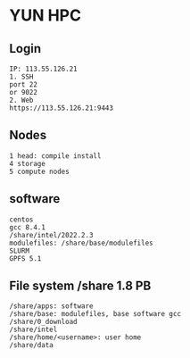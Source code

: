 # YUN HPC  
## Login
```
IP: 113.55.126.21
1. SSH
port 22
or 9022
2. Web 
https://113.55.126.21:9443
```
## Nodes
```
1 head: compile install
4 storage
5 compute nodes
```
## software
```
centos
gcc 8.4.1
/share/intel/2022.2.3
modulefiles: /share/base/modulefiles
SLURM 
GPFS 5.1
```
## File system /share 1.8 PB
```
/share/apps: software
/share/base: modulefiles, base software gcc 
/share/0_download
/share/intel
/share/home/<username>: user home
/share/data
```



